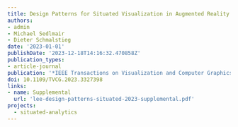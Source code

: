 ```yaml
---
title: Design Patterns for Situated Visualization in Augmented Reality
authors:
- admin
- Michael Sedlmair
- Dieter Schmalstieg
date: '2023-01-01'
publishDate: '2023-12-18T14:16:32.470858Z'
publication_types:
- article-journal
publication: '*IEEE Transactions on Visualization and Computer Graphics*'
doi: 10.1109/TVCG.2023.3327398
links:
- name: Supplemental
  url: 'lee-design-patterns-situated-2023-supplemental.pdf'
projects:
  - situated-analytics
---
```

